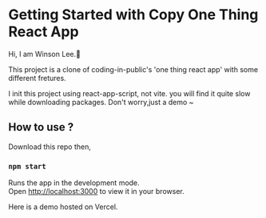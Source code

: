 # Getting Started with Copy One Thing React App

Hi, I am Winson Lee.👋

This project is a clone of coding-in-public's 'one thing react app' with some different fretures.

I init this project using react-app-script, not vite. you will find it quite slow while downloading packages. Don't worry,just a demo ~

## How to use ?

Download this repo then,

### `npm start`

Runs the app in the development mode.\
Open [http://localhost:3000](http://localhost:3000) to view it in your browser.


Here is a demo hosted on Vercel.




